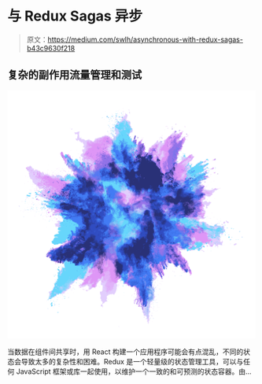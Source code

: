 # 与 Redux Sagas 异步

> 原文：<https://medium.com/swlh/asynchronous-with-redux-sagas-b43c9630f218>

## 复杂的副作用流量管理和测试

![](img/cb6b087b8676b1f0e8013311c9dc3889.png)

当数据在组件间共享时，用 React 构建一个应用程序可能会有点混乱，不同的状态会导致太多的复杂性和困难。Redux 是一个轻量级的状态管理工具，可以与任何 JavaScript 框架或库一起使用，以维护一个一致的和可预测的状态容器。由…